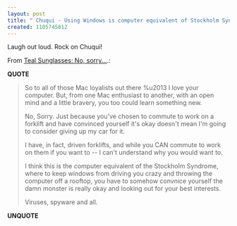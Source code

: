 ```yaml
---
layout: post
title: " Chuqui - Using Windows is computer equivalent of Stockholm Syndrome"
created: 1105745812
---
```

<p>Laugh out loud. Rock on Chuqui!</p> <p>From <a href="http://www.plaidworks.com/chuqui/blog/001850.html">Teal Sunglasses: No, sorry...</a>.:</p>
<p><b>QUOTE</b></p><blockquote><p>So to all of those Mac loyalists out there %u2013 I love your computer. But, from one Mac enthusiast to another, with an open mind and a little bravery, you too could learn something new.</p>

<p>No, Sorry. Just because you've chosen to commute to work on a forklift and have convinced yourself it's okay doesn't mean I'm going to consider giving up my car for it.
</p>
<p>I have, in fact, driven forklifts, and while you CAN commute to work on them if you want to -- I can't understand why you would want to.
</p>
<p>I think this is the computer equivalent of the Stockholm Syndrome, where to keep windows from driving you crazy and throwing the computer off a rooftop, you have to somehow convnice yourself the damn monster is really okay and looking out for your best interests.
</p>
<p>Viruses, spyware and all.</p> </blockquote><p><b>UNQUOTE</b></p>



